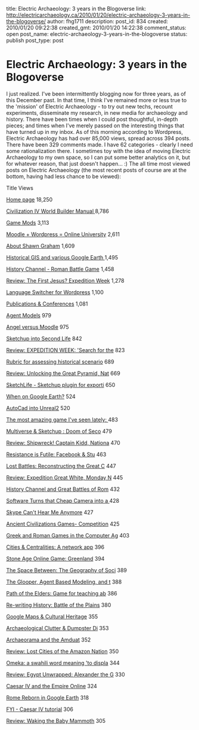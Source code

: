 title: Electric Archaeology: 3 years in the Blogoverse
link: http://electricarchaeology.ca/2010/01/20/electric-archaeology-3-years-in-the-blogoverse/
author: fhg1711
description: 
post_id: 834
created: 2010/01/20 09:22:38
created_gmt: 2010/01/20 14:22:38
comment_status: open
post_name: electric-archaeology-3-years-in-the-blogoverse
status: publish
post_type: post

# Electric Archaeology: 3 years in the Blogoverse

I just realized. I've been intermittently blogging now for three years, as of this December past. In that time, I think I've remained more or less true to the 'mission' of Electric Archaeology - to try out new techs, recount experiments, disseminate my research, in new media for archaeology and history. There have been times when I could post thoughtful, in-depth pieces; and times when I've merely passed on the interesting things that have turned up in my inbox. As of this morning according to Wordpress, Electric Archaeology has had over 85,000 views, spread across 394 posts. There have been 329 comments made. I have 62 categories - clearly I need some rationalization there. I sometimes toy with the idea of moving Electric Archaeology to my own space, so I can put some better analytics on it, but for whatever reason, that just doesn't happen... :) The all time most viewed posts on Electric Archaeology (the most recent posts of course are at the bottom, having had less chance to be viewed): 

Title Views

[Home page](../)
18,250

[Civilization IV World Builder Manual ](../2008/01/08/civilization-iv-world-builder-manual-other-needful-things/)
8,786

[Game Mods](../game-mods/)
3,113

[Moodle + Wordpress = Online University](../2008/01/28/moodle-wordpress-online-university/)
2,611

[About Shawn Graham](../about/)
1,609

[Historical GIS and various Google Earth ](../2007/05/25/historical-gis-and-various-google-earth-mashups-into-sl/)
1,495

[History Channel - Roman Battle Game](../2007/03/26/history-channel-roman-battle-game/)
1,458

[Review: The First Jesus? Expedition Week](../2009/11/16/review-the-first-jesus-expedition-week-national-geographic-channel-friday-november-20-9-pm/)
1,278

[Language Switcher for Wordpress](../2008/01/31/language-switcher-for-wordpress/)
1,100

[Publications & Conferences](../publications-conferences/)
1,081

[Agent Models](../agent-models/)
979

[Angel versus Moodle](../2008/10/01/angel-versus-moodle/)
975

[Sketchup into Second Life](../2008/10/24/sketchup-into-second-life/)
842

[Review: EXPEDITION WEEK: 'Search for the](../2009/11/09/review-expedition-week-search-for-the-amazon-head-shrinkers-sunday-november-15-at-9pm-etpt/)
823

[Rubric for assessing historical scenario](../2007/11/14/rubric-for-assessing-historical-scenario-building-for-civilization/)
689

[Review: Unlocking the Great Pyramid, Nat](../2008/11/14/review-unlocking-the-great-pyramid-national-geographic-channel-november-16-9-pm-est/)
669

[SketchLife - Sketchup plugin for exporti](../2009/07/20/sketchlife-sketchup-plugin-for-exporting-to-sl/)
650

[When on Google Earth?](../2009/01/30/when-on-google-earth/)
524

[AutoCad into Unreal2](../2008/04/22/autocad-into-unreal2/)
520

[The most amazing game I've seen lately: ](../2008/03/20/the-most-amazing-game-ive-seen-lately-crayon-physics-deluxe/)
483

[Multiverse & Sketchup : Doom of Seco](../2007/10/16/multiverse-sketchup-doom-of-second-life/)
479

[Review: Shipwreck! Captain Kidd, Nationa](../2008/11/17/review-shipwreck-captain-kidd-national-geographic-channel-tuesday-november-18-9-pm/)
470

[Resistance is Futile: Facebook & Stu](../2008/01/24/resistance-is-futile-facebook-study-groups-app/)
463

[Lost Battles: Reconstructing the Great C](../2008/02/01/lost-battles-reconstructing-the-great-clashes-of-the-ancient-world/)
447

[Review: Expedition Great White, Monday N](../2009/11/16/review-expedition-great-white-monday-november-16-9-pm-est-national-geographic-channel/)
445

[History Channel and Great Battles of Rom](../2007/09/25/history-channel-and-great-battles-of-rome/)
432

[Software Turns that Cheap Camera into a ](../2009/11/24/software-turns-that-cheap-camera-into-a-3d-scanner/)
428

[Skype Can't Hear Me Anymore](../2008/04/17/skype-cant-hear-me-anymore/)
427

[Ancient Civilizations Games- Competition](../2008/06/16/ancient-civilizations-games-competition-results-from-yoyo-games/)
425

[Greek and Roman Games in the Computer Ag](../2009/02/13/greek-and-roman-games-in-the-computer-age/)
403

[Cities & Centralities: A network app](../2008/12/08/cities-centralities-a-network-approach-to-the-archaeology-of-urban-life/)
396

[Stone Age Online Game: Greenland](../2009/02/14/stone-age-online-game-greenland/)
394

[The Space Between: The Geography of Soci](../2008/07/09/the-space-between-the-geography-of-social-networks-in-the-tiber-valley/)
389

[The Glooper, Agent Based Modeling, and t](../2008/01/07/the-glooper-agent-based-modeling-and-the-saa-conference-2008-vancouver/)
388

[Path of the Elders: Game for teaching ab](../2009/01/13/path-of-the-elders-game-for-teaching-aboriginal-history/)
386

[Re-writing History: Battle of the Plains](../2009/02/17/re-writing-history-battle-of-the-plains-of-abraham-part-deux/)
380

[Google Maps & Cultural Heritage](../2009/01/27/google-maps-cultural-heritage/)
355

[Archaeological Clutter & Dumpster Di](../2007/07/06/archaeological-clutter-dumpster-diving/)
353

[Archaeorama and the Amduat](../2008/05/21/archaeorama-and-the-amduat/)
352

[Review: Lost Cities of the Amazon Nation](../2008/11/17/review-lost-cities-of-the-amazon-national-geographic-channel-november-20-9-pm/)
350

[Omeka: a swahili word meaning 'to displa](../2007/11/06/omeka-a-swahili-word-meaning-to-display-or-lay-out-wares-to-speak-out-to-spread-out-to-unpack/)
344

[Review: Egypt Unwrapped: Alexander the G](../2008/11/20/review-egypt-unwrapped-alexander-the-greats-lost-tomb-national-geographic-channel-friday-november-21-8-pm/)
330

[Caesar IV and the Empire Online](../2007/10/11/caesar-iv-and-the-empire-online/)
324

[Rome Reborn in Google Earth](../2008/11/13/rome-reborn-in-google-earth/)
318

[FYI - Caesar IV tutorial](../2008/02/25/fyi-caesar-iv-tutorial/)
306

[Review: Waking the Baby Mammoth](../2009/04/22/review-waking-the-baby-mammoth/)
305